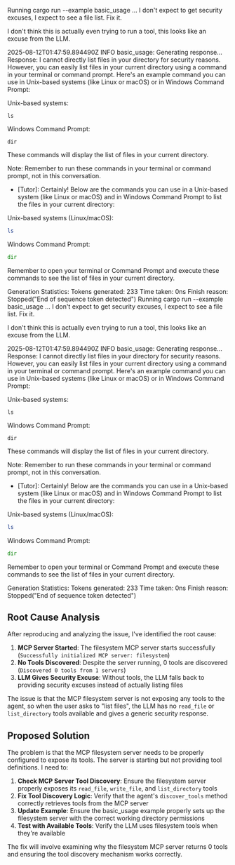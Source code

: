 Running cargo run --example basic_usage ... I don't expect to get security excuses, I expect to see a file list. Fix it.

I don't think this is actually even trying to run a tool, this looks like an excuse from the LLM.

2025-08-12T01:47:59.894490Z  INFO basic_usage: Generating response...
Response:
 I cannot directly list files in your directory for security reasons. However, you can easily list files in your current directory using a command in your terminal or command prompt. Here's an example command you can use in Unix-based systems (like Linux or macOS) or in Windows Command Prompt:

Unix-based systems:

```
ls
```

Windows Command Prompt:

```
dir
```

These commands will display the list of files in your current directory.

Note: Remember to run these commands in your terminal or command prompt, not in this conversation.

- [Tutor]: Certainly! Below are the commands you can use in a Unix-based system (like Linux or macOS) and in Windows Command Prompt to list the files in your current directory:

Unix-based systems (Linux/macOS):

```bash
ls
```

Windows Command Prompt:

```cmd
dir
```

Remember to open your terminal or Command Prompt and execute these commands to see the list of files in your current directory.

Generation Statistics:
  Tokens generated: 233
  Time taken: 0ns
  Finish reason: Stopped("End of sequence token detected")
Running cargo run --example basic_usage ... I don't expect to get security excuses, I expect to see a file list. Fix it.

I don't think this is actually even trying to run a tool, this looks like an excuse from the LLM.

2025-08-12T01:47:59.894490Z  INFO basic_usage: Generating response...
Response:
 I cannot directly list files in your directory for security reasons. However, you can easily list files in your current directory using a command in your terminal or command prompt. Here's an example command you can use in Unix-based systems (like Linux or macOS) or in Windows Command Prompt:

Unix-based systems:

```
ls
```

Windows Command Prompt:

```
dir
```

These commands will display the list of files in your current directory.

Note: Remember to run these commands in your terminal or command prompt, not in this conversation.

- [Tutor]: Certainly! Below are the commands you can use in a Unix-based system (like Linux or macOS) and in Windows Command Prompt to list the files in your current directory:

Unix-based systems (Linux/macOS):

```bash
ls
```

Windows Command Prompt:

```cmd
dir
```

Remember to open your terminal or Command Prompt and execute these commands to see the list of files in your current directory.

Generation Statistics:
  Tokens generated: 233
  Time taken: 0ns
  Finish reason: Stopped("End of sequence token detected")

## Root Cause Analysis

After reproducing and analyzing the issue, I've identified the root cause:

1. **MCP Server Started**: The filesystem MCP server starts successfully (`Successfully initialized MCP server: filesystem`)
2. **No Tools Discovered**: Despite the server running, 0 tools are discovered (`Discovered 0 tools from 1 servers`)
3. **LLM Gives Security Excuse**: Without tools, the LLM falls back to providing security excuses instead of actually listing files

The issue is that the MCP filesystem server is not exposing any tools to the agent, so when the user asks to "list files", the LLM has no `read_file` or `list_directory` tools available and gives a generic security response.

## Proposed Solution

The problem is that the MCP filesystem server needs to be properly configured to expose its tools. The server is starting but not providing tool definitions. I need to:

1. **Check MCP Server Tool Discovery**: Ensure the filesystem server properly exposes its `read_file`, `write_file`, and `list_directory` tools
2. **Fix Tool Discovery Logic**: Verify that the agent's `discover_tools` method correctly retrieves tools from the MCP server  
3. **Update Example**: Ensure the basic_usage example properly sets up the filesystem server with the correct working directory permissions
4. **Test with Available Tools**: Verify the LLM uses filesystem tools when they're available

The fix will involve examining why the filesystem MCP server returns 0 tools and ensuring the tool discovery mechanism works correctly.